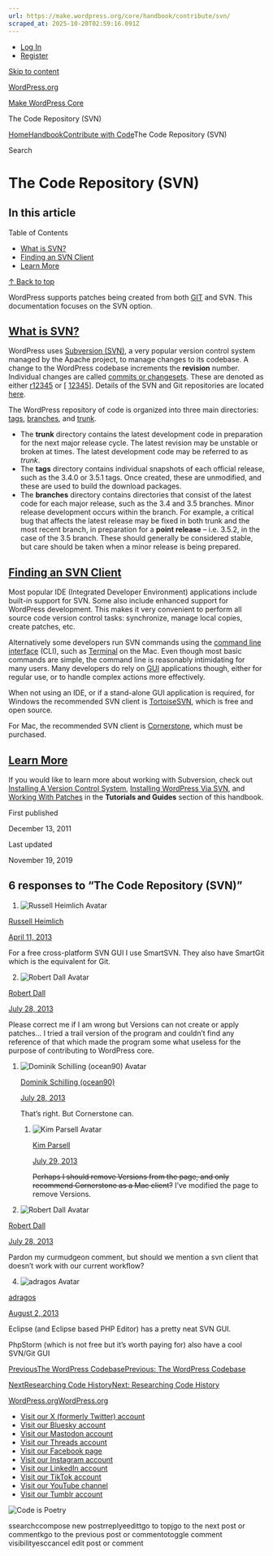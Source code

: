 ```yaml
---
url: https://make.wordpress.org/core/handbook/contribute/svn/
scraped_at: 2025-10-20T02:59:16.091Z
---
```


- [Log In](https://login.wordpress.org/?redirect_to=https%3A%2F%2Fmake.wordpress.org%2Fcore%2Fhandbook%2Fcontribute%2Fsvn%2F&locale=en_US)
- [Register](https://login.wordpress.org/register?locale=en_US)

[Skip to content](https://make.wordpress.org/core/handbook/contribute/svn/#wp--skip-link--target)

[WordPress.org](https://wordpress.org/)

[Make WordPress Core](https://make.wordpress.org/core)

The Code Repository (SVN)

[Home](https://make.wordpress.org/core)[Handbook](https://make.wordpress.org/core/handbook/)[Contribute with Code](https://make.wordpress.org/core/handbook/contribute/)The Code Repository (SVN)

Search

# The Code Repository (SVN)

## In this article

Table of Contents

- [What is SVN?](https://make.wordpress.org/core/handbook/contribute/svn/#what-is-svn)
- [Finding an SVN Client](https://make.wordpress.org/core/handbook/contribute/svn/#finding-an-svn-client)
- [Learn More](https://make.wordpress.org/core/handbook/contribute/svn/#learn-more)

[↑ Back to top](https://make.wordpress.org/core/handbook/contribute/svn/#wp--skip-link--target)

WordPress supports patches being created from both [GIT](https://make.wordpress.org/core/handbook/contribute/git/) and SVN. This documentation focuses on the SVN option.

## [What is SVN?](https://make.wordpress.org/core/handbook/contribute/svn/\#what-is-svn)

WordPress uses [Subversion (SVN)](https://make.wordpress.org/core/glossary/#svn), a very popular version control system managed by the Apache project, to manage changes to its codebase. A change to the WordPress codebase increments the **revision** number. Individual changes are called [commits or changesets](https://make.wordpress.org/core/glossary/#commit-noun). These are denoted as either [r12345](https://core.trac.wordpress.org/changeset/12345) or \[ [12345](https://core.trac.wordpress.org/changeset/12345)\]. Details of the SVN and Git repositories are located [here](https://make.wordpress.org/core/handbook/contribute/codebase/).

The WordPress repository of code is organized into three main directories: [tags](https://make.wordpress.org/core/glossary/#tag), [branches](https://make.wordpress.org/core/glossary/#branch), and [trunk](https://make.wordpress.org/core/glossary/#trunk).

- The **trunk** directory contains the latest development code in preparation for the next major release cycle. The latest revision may be unstable or broken at times. The latest development code may be referred to as _trunk_.
- The **tags** directory contains individual snapshots of each official release, such as the 3.4.0 or 3.5.1 tags. Once created, these are unmodified, and these are used to build the download packages.
- The **branches** directory contains directories that consist of the latest code for each major release, such as the 3.4 and 3.5 branches. Minor release development occurs within the branch. For example, a critical bug that affects the latest release may be fixed in both trunk and the most recent branch, in preparation for a **point release** – i.e. 3.5.2, in the case of the 3.5 branch. These should generally be considered stable, but care should be taken when a minor release is being prepared.

## [Finding an SVN Client](https://make.wordpress.org/core/handbook/contribute/svn/\#finding-an-svn-client)

Most popular IDE (Integrated Developer Environment) applications include built-in support for SVN. Some also include enhanced support for WordPress development. This makes it very convenient to perform all source code version control tasks: synchronize, manage local copies, create patches, etc.

Alternatively some developers run SVN commands using the [command line interface](https://make.wordpress.org/core/glossary/#command-line-interface) (CLI), such as [Terminal](http://en.wikipedia.org/wiki/Terminal_(OS_X)) on the Mac. Even though most basic commands are simple, the command line is reasonably intimidating for many users. Many developers do rely on [GUI](http://en.wikipedia.org/wiki/GUI) applications though, either for regular use, or to handle complex actions more effectively.

When not using an IDE, or if a stand-alone GUI application is required, for Windows the recommended SVN client is [TortoiseSVN](http://tortoisesvn.net/), which is free and open source.

For Mac, the recommended SVN client is [Cornerstone](http://www.zennaware.com/cornerstone/), which must be purchased.

## [Learn More](https://make.wordpress.org/core/handbook/contribute/svn/\#learn-more)

If you would like to learn more about working with Subversion, check out [Installing A Version Control System](https://make.wordpress.org/core/handbook/tutorials/installing-a-vcs/), [Installing WordPress Via SVN](https://make.wordpress.org/core/handbook/tutorials/installing-wordpress-locally/from-svn/), and [Working With Patches](https://make.wordpress.org/core/handbook/working-with-patches/) in the **Tutorials and Guides** section of this handbook.

First published

December 13, 2011

Last updated

November 19, 2019

## 6 responses to “The Code Repository (SVN)”

1. ![Russell Heimlich Avatar](https://secure.gravatar.com/avatar/b523a37c0496cd23d8c8780e5266a42f2aad4f7f8bfacfa2dbb72bfa6d7f12ca?s=40&d=mm&r=g)







[Russell Heimlich](http://www.russellheimlich.com/blog/)





[April 11, 2013](https://make.wordpress.org/core/handbook/contribute/svn/#comment-8694)







For a free cross-platform SVN GUI I use SmartSVN. They also have SmartGit which is the equivalent for Git.

2. ![Robert Dall Avatar](https://secure.gravatar.com/avatar/96555b596b7b85dc63b4e6ae6f84e7ec9efe1dc826c66c20328fccae50d99639?s=40&d=mm&r=g)







[Robert Dall](https://profiles.wordpress.org/rdall/)





[July 28, 2013](https://make.wordpress.org/core/handbook/contribute/svn/#comment-9384)







Please correct me if I am wrong but Versions can not create or apply patches… I tried a trail version of the program and couldn’t find any reference of that which made the program some what useless for the purpose of contributing to WordPress core.






1. ![Dominik Schilling (ocean90) Avatar](https://secure.gravatar.com/avatar/f35b9fb3b4afef01e3c3733a23e362a12a7122cbe6e78db2dc9af01336f55be8?s=40&d=mm&r=g)







      [Dominik Schilling (ocean90)](https://profiles.wordpress.org/ocean90/)





      [July 28, 2013](https://make.wordpress.org/core/handbook/contribute/svn/#comment-9385)







      That’s right. But Cornerstone can.






      1. ![Kim Parsell Avatar](https://secure.gravatar.com/avatar/8bf29c777c4a386cb938cb3afc6fa6398259c5d31103b9704f75feba84b6b385?s=40&d=mm&r=g)







         [Kim Parsell](https://profiles.wordpress.org/kpdesign/)





         [July 29, 2013](https://make.wordpress.org/core/handbook/contribute/svn/#comment-9396)







         ~~Perhaps I should remove Versions from the page, and only recommend Cornerstone as a Mac client?~~ I’ve modified the page to remove Versions.
3. ![Robert Dall Avatar](https://secure.gravatar.com/avatar/96555b596b7b85dc63b4e6ae6f84e7ec9efe1dc826c66c20328fccae50d99639?s=40&d=mm&r=g)







[Robert Dall](https://profiles.wordpress.org/rdall/)





[July 28, 2013](https://make.wordpress.org/core/handbook/contribute/svn/#comment-9394)







Pardon my curmudgeon comment, but should we mention a svn client that doesn’t work with our current workflow?

4. ![adragos Avatar](https://secure.gravatar.com/avatar/e9bfa774765eed05763c050a7e7cc2ee8d576d1d8d6351b5efbb19545d9ad277?s=40&d=mm&r=g)







[adragos](https://profiles.wordpress.org/adragos/)





[August 2, 2013](https://make.wordpress.org/core/handbook/contribute/svn/#comment-9431)







Eclipse (and Eclipse based PHP Editor) has a pretty neat SVN GUI.


PhpStorm (which is not free but it’s worth paying for) also have a cool SVN/Git GUI


[PreviousThe WordPress CodebasePrevious: The WordPress Codebase](https://make.wordpress.org/core/handbook/contribute/codebase/)

[NextResearching Code HistoryNext: Researching Code History](https://make.wordpress.org/core/handbook/contribute/svn/code-history/)

[WordPress.org](https://wordpress.org/)[WordPress.org](https://wordpress.org/)

- [Visit our X (formerly Twitter) account](https://www.x.com/WordPress)
- [Visit our Bluesky account](https://bsky.app/profile/wordpress.org)
- [Visit our Mastodon account](https://mastodon.world/@WordPress)
- [Visit our Threads account](https://www.threads.net/@wordpress)
- [Visit our Facebook page](https://www.facebook.com/WordPress/)
- [Visit our Instagram account](https://www.instagram.com/wordpress/)
- [Visit our LinkedIn account](https://www.linkedin.com/company/wordpress)
- [Visit our TikTok account](https://www.tiktok.com/@wordpress)
- [Visit our YouTube channel](https://www.youtube.com/wordpress)
- [Visit our Tumblr account](https://wordpress.tumblr.com/)

![Code is Poetry](https://s.w.org/style/images/code-is-poetry-for-dark-bg.svg)

ssearchccompose new postrreplyeedittgo to topjgo to the next post or commentkgo to the previous post or commentotoggle comment visibilityesccancel edit post or comment